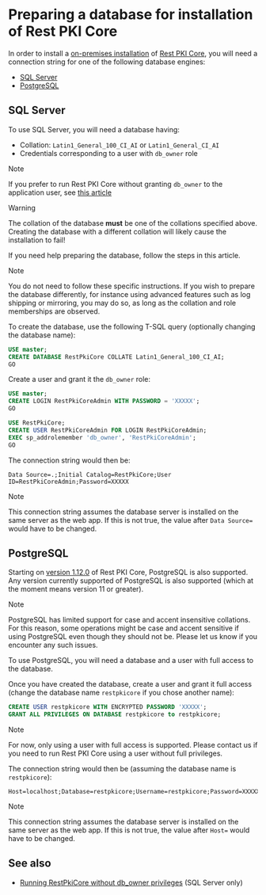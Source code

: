 ﻿# Preparing a database for installation of Rest PKI Core

In order to install a [on-premises installation](index.md) of [Rest PKI Core](../index.md), you will need a connection string for one of the following database engines:

* [SQL Server](#sql-server)
* [PostgreSQL](#postgres)

<a name="sql-server" />

## SQL Server

To use SQL Server, you will need a database having:

* Collation: `Latin1_General_100_CI_AI` or `Latin1_General_CI_AI`
* Credentials corresponding to a user with `db_owner` role

> [!NOTE]
> If you prefer to run Rest PKI Core without granting `db_owner` to the application user, see [this article](unprivileged-db-user.md)

> [!WARNING]
> The collation of the database **must** be one of the collations specified above. Creating the database with a different collation will likely cause the installation to fail!

If you need help preparing the database, follow the steps in this article.

> [!NOTE]
> You do not need to follow these specific instructions. If you wish to prepare the database differently, for instance using advanced
> features such as log shipping or mirroring, you may do so, as long as the collation and role memberships are observed.

To create the database, use the following T-SQL query (optionally changing the database name):

```sql
USE master;
CREATE DATABASE RestPkiCore COLLATE Latin1_General_100_CI_AI;
GO
```

Create a user and grant it the `db_owner` role:

```sql
USE master;
CREATE LOGIN RestPkiCoreAdmin WITH PASSWORD = 'XXXXX';
GO

USE RestPkiCore;
CREATE USER RestPkiCoreAdmin FOR LOGIN RestPkiCoreAdmin;
EXEC sp_addrolemember 'db_owner', 'RestPkiCoreAdmin';
GO
```

The connection string would then be:

```
Data Source=.;Initial Catalog=RestPkiCore;User ID=RestPkiCoreAdmin;Password=XXXXX
```

> [!NOTE]
> This connection string assumes the database server is installed on the same server as the web app. If this is not true,
> the value after `Data Source=` would have to be changed.

<a name="postgres" />

## PostgreSQL

Starting on [version 1.12.0](../changelog.md#v1-12-0) of Rest PKI Core, PostgreSQL is also supported. Any version currently supported of PostgreSQL
is also supported (which at the moment means version 11 or greater).

> [!NOTE]
> PostgreSQL has limited support for case and accent insensitive collations. For this reason, some operations might be case and accent sensitive if using PostgreSQL
> even though they should not be. Please let us know if you encounter any such issues.

To use PostgreSQL, you will need a database and a user with full access to the database.

Once you have created the database, create a user and grant it full access (change the database name `restpkicore` if you chose another name):

```sql
CREATE USER restpkicore WITH ENCRYPTED PASSWORD 'XXXXX';
GRANT ALL PRIVILEGES ON DATABASE restpkicore to restpkicore;
```

> [!NOTE]
> For now, only using a user with full access is supported. Please contact us if you need to run Rest PKI Core using a user without full privileges.

The connection string would then be (assuming the database name is `restpkicore`):

```
Host=localhost;Database=restpkicore;Username=restpkicore;Password=XXXXX
```

> [!NOTE]
> This connection string assumes the database server is installed on the same server as the web app. If this is not true,
> the value after `Host=` would have to be changed.

## See also

* [Running RestPkiCore without db_owner privileges](unprivileged-db-user.md) (SQL Server only)
